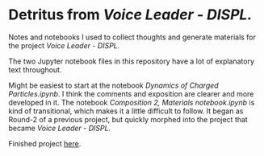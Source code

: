 # Detritus from *Voice Leader - DISPL.*
Notes and notebooks I used to collect thoughts and generate materials for the project *Voice Leader* - *DISPL.*

The two Jupyter notebook files in this repository have a lot of explanatory text throughout.

Might be easiest to start at the notebook *Dynamics of Charged Particles.ipynb*. I think the comments and exposition are clearer and more developed in it. The notebook *Composition 2, Materials notebook.ipynb* is kind of transitional, which makes it a little difficult to follow. It began as Round-2 of a previous project, but quickly morphed into the project that became *Voice Leader - DISPL.*

Finished project [here](https://soundcloud.com/tyler-foster/sets/voice-leader-displ).
